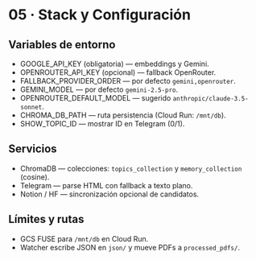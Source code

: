# 05 · Stack y Configuración

## Variables de entorno
- GOOGLE_API_KEY (obligatoria) — embeddings y Gemini.
- OPENROUTER_API_KEY (opcional) — fallback OpenRouter.
- FALLBACK_PROVIDER_ORDER — por defecto `gemini,openrouter`.
- GEMINI_MODEL — por defecto `gemini-2.5-pro`.
- OPENROUTER_DEFAULT_MODEL — sugerido `anthropic/claude-3.5-sonnet`.
- CHROMA_DB_PATH — ruta persistencia (Cloud Run: `/mnt/db`).
- SHOW_TOPIC_ID — mostrar ID en Telegram (0/1).

## Servicios
- ChromaDB — colecciones: `topics_collection` y `memory_collection` (cosine).
- Telegram — parse HTML con fallback a texto plano.
- Notion / HF — sincronización opcional de candidatos.

## Límites y rutas
- GCS FUSE para `/mnt/db` en Cloud Run.
- Watcher escribe JSON en `json/` y mueve PDFs a `processed_pdfs/`.

